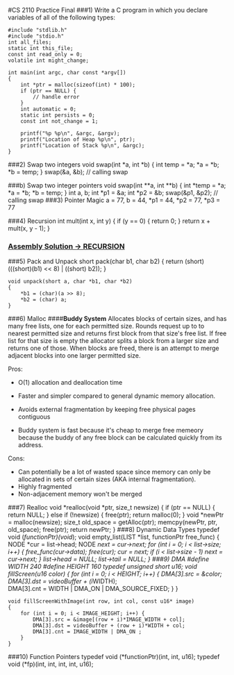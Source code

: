 #CS 2110 Practice Final
###1) Write a C program in which you declare variables of all of the following types:

	#include "stdlib.h"
	#include "stdio.h"
	int all_files;
	static int this_file;
	const int read_only = 0;
	volatile int might_change;
	
	int main(int argc, char const *argv[]) 
	{
		int *ptr = malloc(sizeof(int) * 100);
		if (ptr == NULL) {
			// handle error
		}
		int automatic = 0;
		static int persists = 0;
		const int not_change = 1;
		
		printf("%p %p\n", &argc, &argv); 
		printf("Location of Heap %p\n", ptr);
		printf("Location of Stack %p\n", &argc);
	}

###2) Swap two integers
	void swap(int *a, int *b) 
	{
		int temp = *a;
		*a = *b;
		*b = temp;
	}
	swap(&a, &b); // calling swap
	
###b) Swap two integer pointers
	void swap(int **a, int **b) 
	{
		int *temp = *a;
		*a = *b;
		*b = temp;
	}
	int a, b;
	int *p1 = &a;
	int *p2 = &b;
	swap(&p1, &p2); // calling swap
###3) Pointer Magic
	a = 77, b = 44, *p1 = 44, *p2 = 77, *p3 = 77

###4) Recursion
	int mult(int x, int y) {
		if (y == 0) {
			return 0;
		}
		return x + mult(x, y - 1);
	}
### [Assembly Solution -> RECURSION](https://github.gatech.edu/gist/goutam3/ac338bb5f9a790dbced3)

###5) Pack and Unpack
	short pack(char b1, char b2) 
	{
		return (short) (((short)(b1) << 8) | ((short) b2));
	}
	
	void unpack(short a, char *b1, char *b2) 
	{
		*b1 = (char)(a >> 8);
		*b2 = (char) a;
	}
###6) Malloc
####__Buddy System__
Allocates blocks of certain sizes, and has many free lists, one for each
  permitted size. Rounds request up to to nearest permitted size and returns
  first block from that size's free list. If free list for that size is empty
  the allocator splits a block from a larger size and returns one of those.
  When blocks are freed, there is an attempt to merge adjacent blocks into one
  larger permitted size.
  
  Pros:
  
  - O(1) allocation and deallocation time
  	
  - Faster and simpler compared to general dynamic memory allocation.
  - Avoids external fragmentation by keeping free physical pages contiguous
  - Buddy system is fast because it's cheap to merge free memeory because the
  buddy of any free block can be calculated quickly from its address.
  
  Cons:
  
  - Can potentially be a lot of wasted space since memory can only be allocated
  in sets of certain sizes (AKA internal fragmentation).
  - Highly fragmented
  - Non-adjacement memory won't be merged


###7) Realloc 
	void *realloc(void *ptr, size_t newsize) 
	{
		if (ptr == NULL) {
			return NULL;
		}
		else if (!newsize) {
			free(ptr);
			return malloc(0);
		}
		void *newPtr = malloc(newsize);
		size_t old_space = getAlloc(ptr);
		memcpy(newPtr, ptr, old_space);
		free(ptr);
		return newPtr;
	}
###8) Dynamic Data Types
	typedef void (*functionPtr)(void*);
	void empty_list(LIST *list, functionPtr free_func)
	{
		NODE *cur = list->head;
		NODE *next = cur->next;
		for (int i = 0; i < list->size; i++) {
			free_func(cur->data);
			free(cur);
			cur = next;
			if (i < list->size - 1) next = cur->next;
		}
		list->head = NULL;
		list->tail = NULL;
	}
###9) DMA
	#define WIDTH 240
	#define HEIGHT 160
	typedef unsigned short u16;
	void fillScreen(u16 color) 
	{
		for (int i = 0; i < HEIGHT; i++) {
			DMA[3].src = &color;
			DMA[3].dst = videoBuffer + (i*WIDTH);			
			DMA[3].cnt = WIDTH | DMA_ON | DMA_SOURCE_FIXED;
		}
	}
	
	void fillScreenWithImage(int row, int col, const u16* image) 
	{
		for (int i = 0; i < IMAGE_HEIGHT; i++) {
			DMA[3].src = &image[(row + i)*IMAGE_WIDTH + col];
			DMA[3].dst = videoBuffer + (row + i)*WIDTH + col;			
			DMA[3].cnt = IMAGE_WIDTH | DMA_ON ;
		}
	}
###10) Function Pointers
	typedef void (*functionPtr)(int, int, u16);
	typedef void (*fp)(int, int, int, int, u16);
	
<script src="http://yandex.st/highlightjs/7.3/highlight.min.js"></script>
<link rel="stylesheet" href="http://yandex.st/highlightjs/7.3/styles/github.min.css">
<script>
  hljs.initHighlightingOnLoad();
</script>